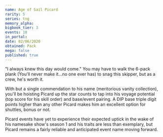 ```yaml
---
name: Age of Sail Picard
rarity: 5
series: tng
memory_alpha:
bigbook_tier: 3
events: 18
in_portal:
date: 02/06/2020
obtained: Pack
mega: false
published: true
---
```


"I always knew this day would come." You may have to walk the 6-pack plank (You'll never make it...no one ever has) to snag this skipper, but as a crew, he's worth it.

With but a single commendation to his name (meritorious vanity collection), you'll be hoisting Picard up the star counts to tap into his voyage potential (top score for his skill order) and base/event pairing. A DIP base triple digit points higher than any other Picard makes him an excellent option for shuttles, bonus or not.

Picard events have yet to experience their expected uptick in the wake of his namesake show's season 1 and his traits are less than exemplary, but Picard remains a fairly reliable and anticipated event name moving forward.
